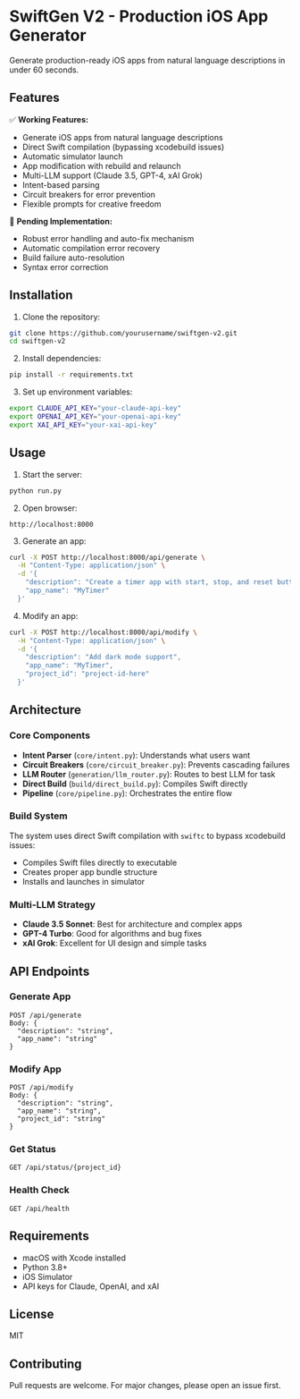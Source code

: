 # SwiftGen V2 - Production iOS App Generator

Generate production-ready iOS apps from natural language descriptions in under 60 seconds.

## Features

✅ **Working Features:**
- Generate iOS apps from natural language descriptions
- Direct Swift compilation (bypassing xcodebuild issues)
- Automatic simulator launch
- App modification with rebuild and relaunch
- Multi-LLM support (Claude 3.5, GPT-4, xAI Grok)
- Intent-based parsing
- Circuit breakers for error prevention
- Flexible prompts for creative freedom

🚧 **Pending Implementation:**
- Robust error handling and auto-fix mechanism
- Automatic compilation error recovery
- Build failure auto-resolution
- Syntax error correction

## Installation

1. Clone the repository:
```bash
git clone https://github.com/yourusername/swiftgen-v2.git
cd swiftgen-v2
```

2. Install dependencies:
```bash
pip install -r requirements.txt
```

3. Set up environment variables:
```bash
export CLAUDE_API_KEY="your-claude-api-key"
export OPENAI_API_KEY="your-openai-api-key"
export XAI_API_KEY="your-xai-api-key"
```

## Usage

1. Start the server:
```bash
python run.py
```

2. Open browser:
```
http://localhost:8000
```

3. Generate an app:
```bash
curl -X POST http://localhost:8000/api/generate \
  -H "Content-Type: application/json" \
  -d '{
    "description": "Create a timer app with start, stop, and reset buttons",
    "app_name": "MyTimer"
  }'
```

4. Modify an app:
```bash
curl -X POST http://localhost:8000/api/modify \
  -H "Content-Type: application/json" \
  -d '{
    "description": "Add dark mode support",
    "app_name": "MyTimer",
    "project_id": "project-id-here"
  }'
```

## Architecture

### Core Components

- **Intent Parser** (`core/intent.py`): Understands what users want
- **Circuit Breakers** (`core/circuit_breaker.py`): Prevents cascading failures
- **LLM Router** (`generation/llm_router.py`): Routes to best LLM for task
- **Direct Build** (`build/direct_build.py`): Compiles Swift directly
- **Pipeline** (`core/pipeline.py`): Orchestrates the entire flow

### Build System

The system uses direct Swift compilation with `swiftc` to bypass xcodebuild issues:
- Compiles Swift files directly to executable
- Creates proper app bundle structure
- Installs and launches in simulator

### Multi-LLM Strategy

- **Claude 3.5 Sonnet**: Best for architecture and complex apps
- **GPT-4 Turbo**: Good for algorithms and bug fixes
- **xAI Grok**: Excellent for UI design and simple tasks

## API Endpoints

### Generate App
```
POST /api/generate
Body: {
  "description": "string",
  "app_name": "string"
}
```

### Modify App
```
POST /api/modify
Body: {
  "description": "string",
  "app_name": "string",
  "project_id": "string"
}
```

### Get Status
```
GET /api/status/{project_id}
```

### Health Check
```
GET /api/health
```

## Requirements

- macOS with Xcode installed
- Python 3.8+
- iOS Simulator
- API keys for Claude, OpenAI, and xAI

## License

MIT

## Contributing

Pull requests are welcome. For major changes, please open an issue first.